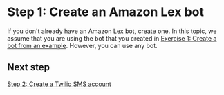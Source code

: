# Step 1: Create an Amazon Lex bot<a name="twilio-step-1"></a>

If you don't already have an Amazon Lex bot, create one\. In this topic, we assume that you are using the bot that you created in [Exercise 1: Create a bot from an example](exercise-1.md)\. However, you can use any bot\.

## Next step<a name="step-1-next"></a>

[Step 2: Create a Twilio SMS account](twilio-step-2.md)